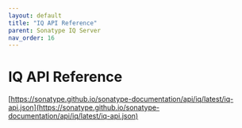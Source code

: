 ```yaml
---
layout: default
title: "IQ API Reference"
parent: Sonatype IQ Server
nav_order: 16
---
```


# IQ API Reference

[https://sonatype.github.io/sonatype-documentation/api/iq/latest/iq-api.json](https://sonatype.github.io/sonatype-documentation/api/iq/latest/iq-api.json)
